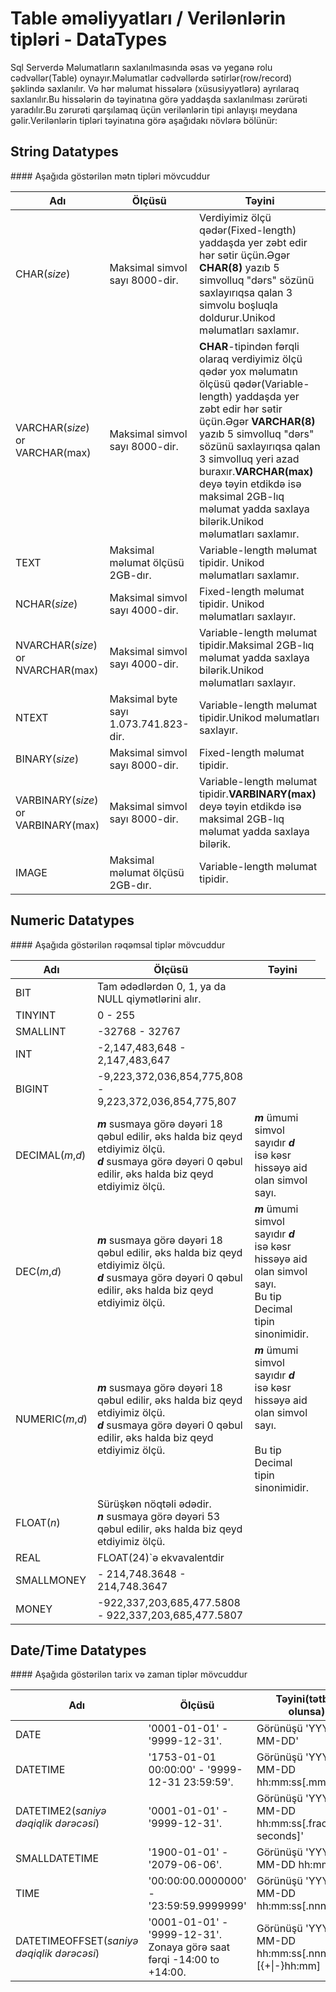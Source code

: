 # Table əməliyyatları / Verilənlərin tipləri - DataTypes

Sql Serverdə Məlumatların saxlanılmasında əsas və yeganə rolu cədvəllər(Table) oynayır.Məlumatlar cədvəllərdə sətirlər(row/record) şəklində saxlanılır. Və hər məlumat hissələrə (xüsusiyyətlərə) ayrılaraq saxlanılır.Bu hissələrin də təyinatına görə yaddaşda saxlanılması zərürəti yaradılır.Bu zərurəti qarşılamaq üçün verilənlərin tipi anlayışı meydana gəlir.Verilənlərin tipləri təyinatına görə aşağıdakı növlərə bölünür:

<h2 id="stringtypes">String Datatypes</h2>  
#### Aşağıda göstərilən mətn tipləri mövcuddur

<table>
  <thead>
  <tr>
    <th>Adı</th>
    <th>Ölçüsü</th>
    <th>Təyini</th>
  </tr>
  </thead>
  <tbody>
  <tr>
    <td>CHAR(<em>size</em>)</td>
    <td>Maksimal simvol sayı 8000-dir.</td>
    <td>Verdiyimiz ölçü qədər(Fixed-length) yaddaşda yer zəbt edir hər sətir üçün.Əgər <strong>CHAR(8)</strong> yazıb 5 simvolluq "dərs" sözünü saxlayırıqsa qalan 3 simvolu boşluqla doldurur.Unikod məlumatları saxlamır.</td>
  </tr>
  <tr>
    <td>VARCHAR(<em>size</em>) or VARCHAR(max)</td>
    <td>Maksimal simvol sayı 8000-dir.</td>
    <td><strong>CHAR</strong>-tipindən fərqli olaraq verdiyimiz ölçü qədər yox məlumatın ölçüsü qədər(Variable-length) yaddaşda yer zəbt edir hər sətir üçün.Əgər <strong>VARCHAR(8)</strong> yazıb 5 simvolluq "dərs" sözünü saxlayırıqsa qalan 3 simvolluq yeri azad buraxır.<strong>VARCHAR(max)</strong> deyə təyin etdikdə isə maksimal 2GB-lıq məlumat yadda saxlaya bilərik.Unikod məlumatları saxlamır.</td>
  </tr>
  <tr>
    <td>TEXT</td>
    <td>Maksimal məlumat ölçüsü 2GB-dır.</td>
    <td>Variable-length məlumat tipidir. Unikod məlumatları saxlamır.</td>
  </tr>
  <tr>
    <td>NCHAR(<em>size</em>)</td>
    <td>Maksimal simvol sayı 4000-dir.</td>
    <td>Fixed-length məlumat tipidir. Unikod məlumatları saxlayır.</td>
  </tr>
  <tr>
    <td>NVARCHAR(<em>size</em>) or NVARCHAR(max)</td>
    <td>Maksimal simvol sayı 4000-dir.</td>
    <td>Variable-length məlumat tipidir.Maksimal 2GB-lıq məlumat yadda saxlaya bilərik.Unikod məlumatları saxlayır.</td>
  </tr>
  <tr>
    <td>NTEXT</td>
    <td>Maksimal byte sayı 1.073.741.823-dir.</td>
    <td>Variable-length məlumat tipidir.Unikod məlumatları saxlayır.</td>
  </tr>
  <tr>
    <td>BINARY(<em>size</em>)</td>
    <td>Maksimal simvol sayı 8000-dir.</td>
    <td>Fixed-length məlumat tipidir.</td>
  </tr>
  <tr>
    <td>VARBINARY(<em>size</em>) or VARBINARY(max)</td>
    <td>Maksimal simvol sayı 8000-dir.</td>
    <td>Variable-length məlumat tipidir.<strong>VARBINARY(max)</strong> deyə təyin etdikdə isə maksimal 2GB-lıq məlumat yadda saxlaya bilərik.</td>
  </tr>
  <tr>
    <td>IMAGE</td>
    <td>Maksimal məlumat ölçüsü 2GB-dır.</td>
    <td>Variable-length məlumat tipidir.</td>
  </tr>
  </tbody>
</table>


<h2 id="numerictypes">Numeric Datatypes</h2>  
#### Aşağıda göstərilən rəqəmsal tiplər mövcuddur

<table>
  <thead>
  <tr>
    <th>Adı</th>
    <th>Ölçüsü</th>
    <th>Təyini</th>
  </tr>
  </thead>
  <tbody>
  <tr>
    <td>BIT</td>
    <td>Tam ədədlərdən 0, 1, ya da NULL qiymətlərini alır.</td>
    <td></td>
  </tr>
  <tr>
    <td>TINYINT</td>
    <td>0 - 255</td>
    <td></td>
  </tr>
  <tr>
    <td>SMALLINT</td>
    <td>-32768 - 32767</td>
    <td></td>
  </tr>
  <tr>
    <td>INT</td>
    <td>-2,147,483,648 - 2,147,483,647</td>
    <td></td>
  </tr>
  <tr>
    <td>BIGINT</td>
    <td>-9,223,372,036,854,775,808 - 9,223,372,036,854,775,807</td>
    <td></td>
  </tr>
  <tr>
    <td>DECIMAL(<em>m</em>,<em>d</em>)</td>
    <td><em><strong>m</strong></em> susmaya görə dəyəri 18 qəbul edilir, əks halda biz qeyd etdiyimiz ölçü.<br>
    <em><strong>d</strong></em> susmaya görə dəyəri 0 qəbul edilir, əks halda biz qeyd etdiyimiz ölçü.</td>
    <td><em><strong>m</strong></em> ümumi simvol sayıdır <em><strong>d</strong></em> isə kəsr hissəyə aid olan simvol sayı.<br></td>
  </tr>
  <tr>
    <td>DEC(<em>m</em>,<em>d</em>)</td>
    <td><em><strong>m</strong></em> susmaya görə dəyəri 18 qəbul edilir, əks halda biz qeyd etdiyimiz ölçü.<br>
    <em><strong>d</strong></em> susmaya görə dəyəri 0 qəbul edilir, əks halda biz qeyd etdiyimiz ölçü.</td>
    <td><em><strong>m</strong></em> ümumi simvol sayıdır <em><strong>d</strong></em> isə kəsr hissəyə aid olan simvol sayı.<br>Bu tip Decimal tipin sinonimidir.</td>
     <td></td>
  </tr>
  <tr>
    <td>NUMERIC(<em>m</em>,<em>d</em>)</td>
    <td><em><strong>m</strong></em> susmaya görə dəyəri 18 qəbul edilir, əks halda biz qeyd etdiyimiz ölçü.<br>
    <em><strong>d</strong></em> susmaya görə dəyəri 0 qəbul edilir, əks halda biz qeyd etdiyimiz ölçü.</td>
    <td><em><strong>m</strong></em> ümumi simvol sayıdır <em><strong>d</strong></em> isə kəsr hissəyə aid olan simvol sayı.<br>
    <br>Bu tip Decimal tipin sinonimidir.</td>
  </tr>
  <tr>
    <td>FLOAT(<em>n</em>)</td>
    <td>Sürüşkən nöqtəli ədədir.<br> <em><strong>n</strong></em> susmaya görə dəyəri 53 qəbul edilir, əks halda biz qeyd etdiyimiz ölçü.</td>
    <td></td>
  </tr>
  <tr>
    <td>REAL</td>
    <td>FLOAT(24)`ə ekvavalentdir</td>
    <td></td>
  </tr>
  <tr>
    <td>SMALLMONEY</td>
    <td>- 214,748.3648 - 214,748.3647</td>
    <td></td>
  </tr>
  <tr>
    <td>MONEY</td>
    <td>-922,337,203,685,477.5808 - 922,337,203,685,477.5807</td>
    <td></td>
  </tr>
  </tbody>
</table>

<h2 id="dateandtimetypes">Date/Time Datatypes</h2>  
#### Aşağıda göstərilən tarix və zaman tiplər mövcuddur

<table>
  <thead>
  <tr>
    <th>Adı</th>
    <th>Ölçüsü</th>
    <th>Təyini(tətbiq olunsa)</th>
  </tr>
  </thead>
  <tbody>
  <tr>
    <td>DATE</td>
    <td>'0001-01-01' - '9999-12-31'.</td>
    <td>Görünüşü 'YYYY-MM-DD'</td>
  </tr>
  <tr>
    <td>DATETIME</td>
    <td>'1753-01-01 00:00:00' - '9999-12-31 23:59:59'.<br>
    <td>Görünüşü 'YYYY-MM-DD hh:mm:ss[.mmm]'</td>
  </tr>
  <tr>
    <td>DATETIME2(<em>saniyə dəqiqlik dərəcəsi</em>)</td>
    <td>'0001-01-01' - '9999-12-31'.</td>
    <td>Görünüşü 'YYYY-MM-DD hh:mm:ss[.fractional seconds]'</td>
  </tr>
  <tr>
    <td>SMALLDATETIME</td>
    <td>'1900-01-01' - '2079-06-06'.</td>
    <td>Görünüşü 'YYYY-MM-DD hh:mm:ss'</td>
  </tr>
  <tr>
    <td>TIME</td>
    <td>'00:00:00.0000000' - '23:59:59.9999999'</td>
    <td>Görünüşü 'YYYY-MM-DD hh:mm:ss[.nnnnnnn]'</td>
  </tr>
  <tr>
    <td>DATETIMEOFFSET(<em>saniyə dəqiqlik dərəcəsi</em>)</td>
    <td>'0001-01-01' - '9999-12-31'.<br>
        Zonaya görə saat fərqi -14:00 to +14:00.</td>
    <td>Görünüşü 'YYYY-MM-DD hh:mm:ss[.nnnnnnn]' [{+|-}hh:mm]</td>
  </tr>
  </tbody>
</table>
